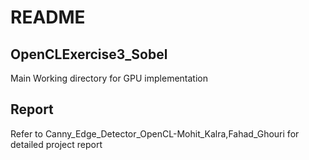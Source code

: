 # README #

## OpenCLExercise3_Sobel ##
Main Working directory for GPU implementation

## Report ##
Refer to Canny_Edge_Detector_OpenCL-Mohit_Kalra,Fahad_Ghouri for detailed project report

